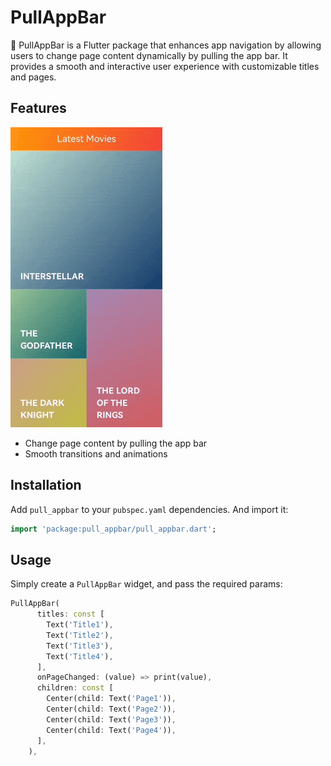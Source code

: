 # PullAppBar

📱 PullAppBar is a Flutter package that enhances app navigation by allowing users to change page content dynamically by pulling the app bar. It provides a smooth and interactive user experience with customizable titles and pages.

## Features
![PullAppBar](https://raw.githubusercontent.com/Hamidrzash/pull_appbar/main/assets/preview.gif)
- Change page content by pulling the app bar
- Smooth transitions and animations

## Installation

Add `pull_appbar` to your `pubspec.yaml` dependencies. And import it:

```dart
import 'package:pull_appbar/pull_appbar.dart';
```

## Usage

Simply create a `PullAppBar` widget, and pass the required params:

```dart
PullAppBar(
      titles: const [
        Text('Title1'),
        Text('Title2'),
        Text('Title3'),
        Text('Title4'),
      ],
      onPageChanged: (value) => print(value),
      children: const [
        Center(child: Text('Page1')),
        Center(child: Text('Page2')),
        Center(child: Text('Page3')),
        Center(child: Text('Page4')),
      ],
    ),
```
